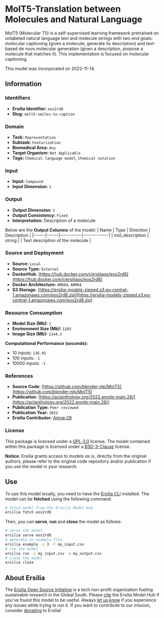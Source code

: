 # MolT5-Translation between Molecules and Natural Language

MolT5 (Molecular T5) is a self-supervised learning framework pretrained on unlabeled natural language text and molecule strings with two end goals: molecular captioning (given a molecule, generate its description) and text-based de novo molecular generation (given a description, propose a molecule that matches it). This implementation is focused on molecular captioning.

This model was incorporated on 2022-11-14.

## Information
### Identifiers
- **Ersilia Identifier:** `eos2rd8`
- **Slug:** `molt5-smiles-to-caption`

### Domain
- **Task:** `Representation`
- **Subtask:** `Featurization`
- **Biomedical Area:** `Any`
- **Target Organism:** `Not Applicable`
- **Tags:** `Chemical language model`, `Chemical notation`

### Input
- **Input:** `Compound`
- **Input Dimension:** `1`

### Output
- **Output Dimension:** `1`
- **Output Consistency:** `Fixed`
- **Interpretation:** Description of a molecule

Below are the **Output Columns** of the model:
| Name | Type | Direction | Description |
|------|------|-----------|-------------|
| mol_description | string |  | Text description of the molecule |


### Source and Deployment
- **Source:** `Local`
- **Source Type:** `External`
- **DockerHub**: [https://hub.docker.com/r/ersiliaos/eos2rd8](https://hub.docker.com/r/ersiliaos/eos2rd8)
- **Docker Architecture:** `AMD64`, `ARM64`
- **S3 Storage**: [https://ersilia-models-zipped.s3.eu-central-1.amazonaws.com/eos2rd8.zip](https://ersilia-models-zipped.s3.eu-central-1.amazonaws.com/eos2rd8.zip)

### Resource Consumption
- **Model Size (Mb):** `1`
- **Environment Size (Mb):** `1203`
- **Image Size (Mb):** `1144.3`

**Computational Performance (seconds):**
- 10 inputs: `136.92`
- 100 inputs: `-1`
- 10000 inputs: `-1`

### References
- **Source Code**: [https://github.com/blender-nlp/MolT5](https://github.com/blender-nlp/MolT5)
- **Publication**: [https://aclanthology.org/2022.emnlp-main.26/](https://aclanthology.org/2022.emnlp-main.26/)
- **Publication Type:** `Peer reviewed`
- **Publication Year:** `2022`
- **Ersilia Contributor:** [Amna-28](https://github.com/Amna-28)

### License
This package is licensed under a [GPL-3.0](https://github.com/ersilia-os/ersilia/blob/master/LICENSE) license. The model contained within this package is licensed under a [BSD-3-Clause](LICENSE) license.

**Notice**: Ersilia grants access to models _as is_, directly from the original authors, please refer to the original code repository and/or publication if you use the model in your research.


## Use
To use this model locally, you need to have the [Ersilia CLI](https://github.com/ersilia-os/ersilia) installed.
The model can be **fetched** using the following command:
```bash
# fetch model from the Ersilia Model Hub
ersilia fetch eos2rd8
```
Then, you can **serve**, **run** and **close** the model as follows:
```bash
# serve the model
ersilia serve eos2rd8
# generate an example file
ersilia example -n 3 -f my_input.csv
# run the model
ersilia run -i my_input.csv -o my_output.csv
# close the model
ersilia close
```

## About Ersilia
The [Ersilia Open Source Initiative](https://ersilia.io) is a tech non-profit organization fueling sustainable research in the Global South.
Please [cite](https://github.com/ersilia-os/ersilia/blob/master/CITATION.cff) the Ersilia Model Hub if you've found this model to be useful. Always [let us know](https://github.com/ersilia-os/ersilia/issues) if you experience any issues while trying to run it.
If you want to contribute to our mission, consider [donating](https://www.ersilia.io/donate) to Ersilia!
